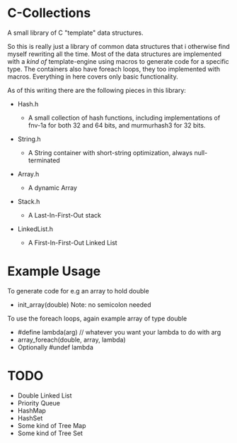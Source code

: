 # C-Collections
A small library of C "template" data structures.

So this is really just a library of common data structures that i otherwise find myself rewriting all the time.
Most of the data structures are implemented with a *kind of* template-engine using macros to generate code for a specific type.
The containers also have foreach loops, they too implemented with macros.
Everything in here covers only basic functionality.

As of this writing there are the following pieces in this library:

  - Hash.h 
    - A small collection of hash functions, including implementations of fnv-1a for both 32 and 64 bits, and murmurhash3 for 32 bits.
    
  - String.h
    - A String container with short-string optimization, always null-terminated
    
  - Array.h
    - A dynamic Array
    
  - Stack.h
    - A Last-In-First-Out stack
    
   - LinkedList.h
      - A First-In-First-Out Linked List
    
# Example Usage
To generate code for e.g an array to hold double
  - init_array(double)
Note: no semicolon needed

To use the foreach loops, again example array of type double
  - #define lambda(arg) // whatever you want your lambda to do with arg
  - array_foreach(double, array, lambda)
  - Optionally #undef lambda
    
# TODO
  - Double Linked List
  - Priority Queue
  - HashMap
  - HashSet
  - Some kind of Tree Map
  - Some kind of Tree Set
